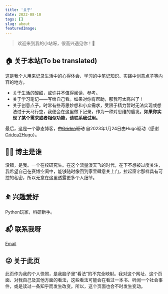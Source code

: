```yaml
---
title: '关于'
date: 2022-08-10
tags: []
slug: about
featuredImage:  
---
```


> 欢迎来到我的小站呀，很高兴遇见你！🤝

## 🏠 关于本站(To be translated)
这是我个人用来记录生活中的心得体会、学习的中笔记知识、实践中创意点子等内容的地方。
* 关于生活的酸甜，或许并不值得阅读、参考。
* 关于学习笔记——写给自己看。如果对你有帮助，那我可太高兴了！
* 关于创意点子。时常有些奇思妙想和小众需求，受限于精力暂时无法实现或想法过于天马行空，我便会在这里做下记录，作为一种对思维的启发。**如果你实现了某个需求或者相似功能，请联系我试用。**

最后，这是一个静态博客，~~由[Gridea](https://gridea.dev/)驱动~~ 自2023年1月24日由Hugo驱动（感谢[Gridea2Hugo](https://github.com/wherelse/Gridea2Hugo)）。
## 👨‍💻 博主是谁
没错，是我。一个在校研究生。在这个流量漫天飞的时代，在下不想被过度关注，我希望自己在赛博空间中，能够随时像回到家里肆意关上门，拉起窗帘那样具有可控的私密，所以无意在这里透露更多个人细节。
## ⛹ 兴趣爱好
Python玩家，科研新手。
## 📬 联系我呀
[Email](mailto:newmilkiceonwall@outlook.com)
## 😜 关于此页
此页作为我的个人快照，是我脑子里“看法”的不完全映射。我对这个网址、这个页面、对我自己及其他方面的看法，这些看法可能会在看过一本书、听闻一个社会事件，或是读过一条知乎而发生改变。所以，这个页面也会不时发生变动。